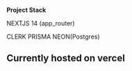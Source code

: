 __Project Stack__

NEXTJS 14 (app_router)

CLERK PRISMA NEON(Postgres)

## Currently hosted on vercel
